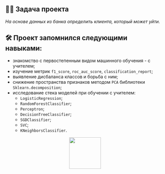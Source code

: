 ## :man_technologist: Задача проекта
*На основе данных из банка определить клиента, который может уйти.*

## :hammer_and_wrench: Проект запомнился следующими навыками:
- знакомство с первостепенным видом машинного обучения - с учителем;
- изучение метрик `f1_score`, `roc_auc_score`, `classification_report`;
- выявление дисбаланса классов и борьба с ним;
- снижение пространства признаков методом `PCA` библиотеки `Sklearn.decomposition`;
- исследование стека моделей при обучении с учителем:
  - `LogisticRegression`;
  - `RandomForestClassifier`;
  - `Perceptron`;
  - `DecisionTreeClassifier`;
  - `SGDClassifier`;
  - `SVC`;
  - `KNeighborsClassifier`.

<div id="header" align="center">
  <img src="https://media.giphy.com/media/gjrYDwbjnK8x36xZIO/giphy.gif" width="100"/>
</div>
